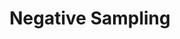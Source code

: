 ---
types: "word"

title: "Negative Sampling"

categories: ['']

tags: ['Negative', 'Sampling']

arabic: ['سياقات خاطئة سلبية']

publishers: ['خوارزميات الذكاء الاصطناعي في تحليل النص العربي']

types: "word"

slug: ""
---